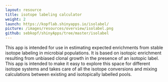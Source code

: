 ```yaml
---
layout: resource
title: isotope labeling calculator
weight: 2
launch: https://kopflab.shinyapps.io/isolabel/
picture: /images/resources/overview/isolabel.png
github: sebkopf/shinyApps/tree/master/isolabel
---
```


This app is intended for use in estimating expected enrichments from stable isotope labeling in microbial populations. It is based on isotopic enrichment resulting from unbiased clonal growth in the presence of an isotopic label. This app is intended to make it easy to explore this space for different isotope systems and takes care of all the isotope conversions and mixing calculations between existing and isotopically labelled pools.
